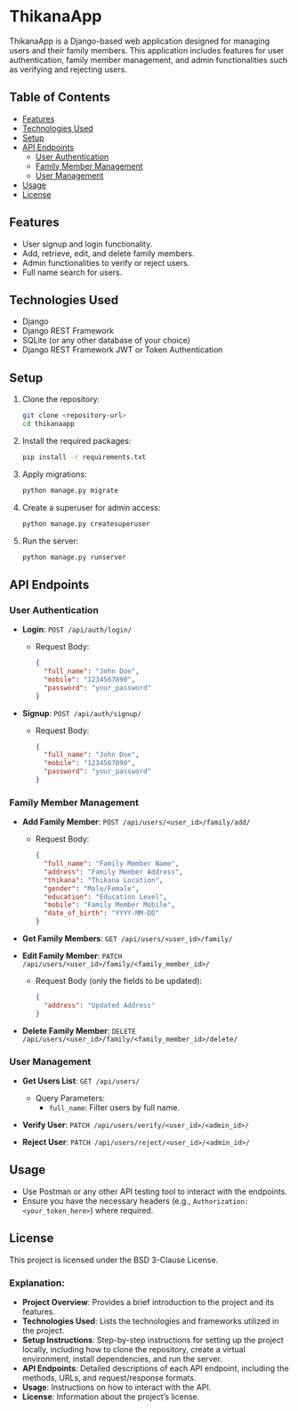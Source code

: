 # ThikanaApp

ThikanaApp is a Django-based web application designed for managing users and their family members. This application includes features for user authentication, family member management, and admin functionalities such as verifying and rejecting users.

## Table of Contents
- [Features](#features)
- [Technologies Used](#technologies-used)
- [Setup](#setup)
- [API Endpoints](#api-endpoints)
  - [User Authentication](#user-authentication)
  - [Family Member Management](#family-member-management)
  - [User Management](#user-management)
- [Usage](#usage)
- [License](#license)

## Features
- User signup and login functionality.
- Add, retrieve, edit, and delete family members.
- Admin functionalities to verify or reject users.
- Full name search for users.

## Technologies Used
- Django
- Django REST Framework
- SQLite (or any other database of your choice)
- Django REST Framework JWT or Token Authentication

## Setup
1. Clone the repository:
   ```bash
   git clone <repository-url>
   cd thikanaapp
   ```


2. Install the required packages:
   ```bash
   pip install -r requirements.txt
   ```

3. Apply migrations:
   ```bash
   python manage.py migrate
   ```

4. Create a superuser for admin access:
   ```bash
   python manage.py createsuperuser
   ```

5. Run the server:
   ```bash
   python manage.py runserver
   ```

## API Endpoints

### User Authentication
- **Login**: `POST /api/auth/login/`
  - Request Body:
    ```json
    {
      "full_name": "John Doe",
      "mobile": "1234567890",
      "password": "your_password"
    }
    ```

- **Signup**: `POST /api/auth/signup/`
  - Request Body:
    ```json
    {
      "full_name": "John Doe",
      "mobile": "1234567890",
      "password": "your_password"
    }
    ```

### Family Member Management
- **Add Family Member**: `POST /api/users/<user_id>/family/add/`
  - Request Body:
    ```json
    {
      "full_name": "Family Member Name",
      "address": "Family Member Address",
      "thikana": "Thikana Location",
      "gender": "Male/Female",
      "education": "Education Level",
      "mobile": "Family Member Mobile",
      "date_of_birth": "YYYY-MM-DD"
    }
    ```

- **Get Family Members**: `GET /api/users/<user_id>/family/`

- **Edit Family Member**: `PATCH /api/users/<user_id>/family/<family_member_id>/`
  - Request Body (only the fields to be updated):
    ```json
    {
      "address": "Updated Address"
    }
    ```

- **Delete Family Member**: `DELETE /api/users/<user_id>/family/<family_member_id>/delete/`

### User Management
- **Get Users List**: `GET /api/users/`
  - Query Parameters:
    - `full_name`: Filter users by full name.

- **Verify User**: `PATCH /api/users/verify/<user_id>/<admin_id>/`

- **Reject User**: `PATCH /api/users/reject/<user_id>/<admin_id>/`

## Usage
- Use Postman or any other API testing tool to interact with the endpoints.
- Ensure you have the necessary headers (e.g., `Authorization: <your_token_here>`) where required.

## License
This project is licensed under the BSD 3-Clause License.


### Explanation:
- **Project Overview**: Provides a brief introduction to the project and its features.
- **Technologies Used**: Lists the technologies and frameworks utilized in the project.
- **Setup Instructions**: Step-by-step instructions for setting up the project locally, including how to clone the repository, create a virtual environment, install dependencies, and run the server.
- **API Endpoints**: Detailed descriptions of each API endpoint, including the methods, URLs, and request/response formats.
- **Usage**: Instructions on how to interact with the API.
- **License**: Information about the project’s license.
